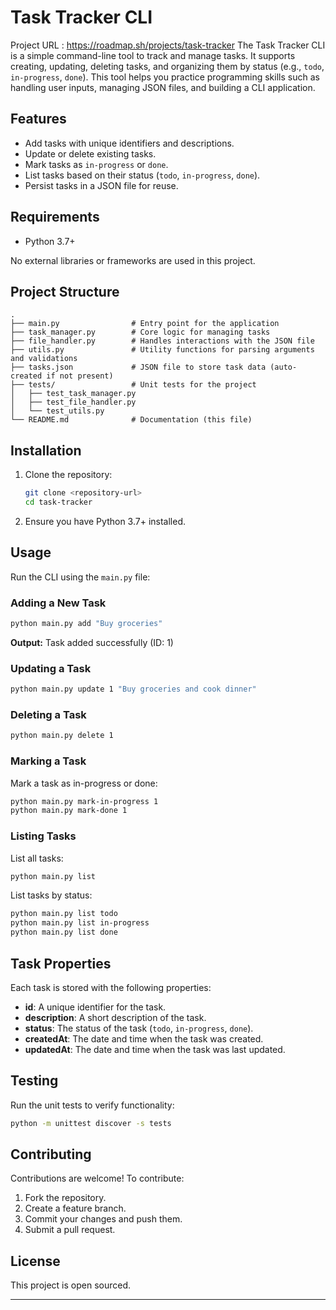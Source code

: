 # Task Tracker CLI

Project URL : https://roadmap.sh/projects/task-tracker
The Task Tracker CLI is a simple command-line tool to track and manage tasks. It supports creating, updating, deleting tasks, and organizing them by status (e.g., `todo`, `in-progress`, `done`). This tool helps you practice programming skills such as handling user inputs, managing JSON files, and building a CLI application.

## Features
- Add tasks with unique identifiers and descriptions.
- Update or delete existing tasks.
- Mark tasks as `in-progress` or `done`.
- List tasks based on their status (`todo`, `in-progress`, `done`).
- Persist tasks in a JSON file for reuse.

## Requirements
- Python 3.7+

No external libraries or frameworks are used in this project.

## Project Structure
```
.
├── main.py                # Entry point for the application
├── task_manager.py        # Core logic for managing tasks
├── file_handler.py        # Handles interactions with the JSON file
├── utils.py               # Utility functions for parsing arguments and validations
├── tasks.json             # JSON file to store task data (auto-created if not present)
├── tests/                 # Unit tests for the project
│   ├── test_task_manager.py
│   ├── test_file_handler.py
│   └── test_utils.py
└── README.md              # Documentation (this file)
```

## Installation
1. Clone the repository:
    ```bash
    git clone <repository-url>
    cd task-tracker
    ```
2. Ensure you have Python 3.7+ installed.

## Usage
Run the CLI using the `main.py` file:

### Adding a New Task
```bash
python main.py add "Buy groceries"
```
**Output:** Task added successfully (ID: 1)

### Updating a Task
```bash
python main.py update 1 "Buy groceries and cook dinner"
```

### Deleting a Task
```bash
python main.py delete 1
```

### Marking a Task
Mark a task as in-progress or done:
```bash
python main.py mark-in-progress 1
python main.py mark-done 1
```

### Listing Tasks
List all tasks:
```bash
python main.py list
```
List tasks by status:
```bash
python main.py list todo
python main.py list in-progress
python main.py list done
```

## Task Properties
Each task is stored with the following properties:
- **id**: A unique identifier for the task.
- **description**: A short description of the task.
- **status**: The status of the task (`todo`, `in-progress`, `done`).
- **createdAt**: The date and time when the task was created.
- **updatedAt**: The date and time when the task was last updated.

## Testing
Run the unit tests to verify functionality:
```bash
python -m unittest discover -s tests
```

## Contributing
Contributions are welcome! To contribute:
1. Fork the repository.
2. Create a feature branch.
3. Commit your changes and push them.
4. Submit a pull request.

## License
This project is open sourced.

---
